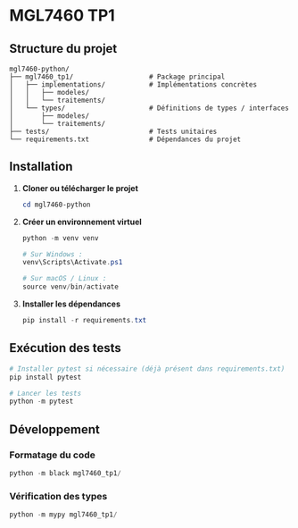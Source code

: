 # MGL7460 TP1

## Structure du projet

```
mgl7460-python/
├── mgl7460_tp1/                   # Package principal
│   ├── implementations/           # Implémentations concrètes
│   │   ├── modeles/
│   │   └── traitements/
│   └── types/                     # Définitions de types / interfaces
│       ├── modeles/
│       └── traitements/
├── tests/                         # Tests unitaires
└── requirements.txt               # Dépendances du projet
```

## Installation

1. **Cloner ou télécharger le projet**
   ```powershell
   cd mgl7460-python
   ```

2. **Créer un environnement virtuel**
   ```powershell
   python -m venv venv
   
   # Sur Windows :
   venv\Scripts\Activate.ps1
   
   # Sur macOS / Linux :
   source venv/bin/activate
   ```

3. **Installer les dépendances**
   ```powershell
   pip install -r requirements.txt
   ```

## Exécution des tests

```powershell
# Installer pytest si nécessaire (déjà présent dans requirements.txt)
pip install pytest

# Lancer les tests
python -m pytest
```

## Développement

### Formatage du code
```powershell
python -m black mgl7460_tp1/
```

### Vérification des types
```powershell
python -m mypy mgl7460_tp1/
```

